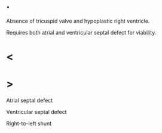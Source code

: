 # .

Absence of tricuspid valve and hypoplastic right ventricle.

Requires both atrial and ventricular septal defect for viability.

# <

# >

Atrial septal defect

Ventricular septal defect

Right-to-left shunt
